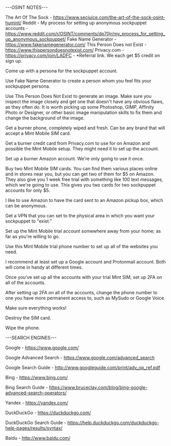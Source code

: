 ---OSINT NOTES---

  
The Art Of The Sock - https://www.secjuice.com/the-art-of-the-sock-osint-humint/
Reddit - My process for setting up anonymous sockpuppet accounts - https://www.reddit.com/r/OSINT/comments/dp70jr/my_process_for_setting_up_anonymous_sockpuppet/
Fake Name Generator - https://www.fakenamegenerator.com/
This Person Does not Exist - https://www.thispersondoesnotexist.com/
Privacy.com - https://privacy.com/join/LADFC - *Referral link. We each get $5 credit on sign up.

Come up with a persona for the sockpuppet account.

Use Fake Name Generator to create a person whom you feel fits your sockpuppet persona.

Use This Person Does Not Exist to generate an image. Make sure you inspect the image closely and get one that doesn't have any obvious flaws, as they often do. It is worth picking up some Photoshop, GIMP, Affinity Photo or Designer, or other basic image manipulation skills to fix them and change the background of the image.

Get a burner phone, completely wiped and fresh. Can be any brand that will accept a Mint Mobile SIM card.

Get a burner credit card from Privacy.com to use for on Amazon and possible the Mint Mobile setup. They might need it to set up the account.

Set up a burner Amazon account. We're only going to use it once.

Buy two Mint Mobile SIM cards. You can find them various places online and in stores near you, but you can get two of them for $5 on Amazon. They also give you 1 week free trial with something like 100 text messages, which we're going to use. This gives you two cards for two sockpuppet accounts for only $5.

I like to use Amazon to have the card sent to an Amazon pickup box, which can be anonymous.

Get a VPN that you can set to the physical area in which you want your sockpuppet to "exist."

Set up the Mint Mobile trial account somewhere away from your home; as far as you're willing to go.

Use this Mint Mobile trial phone number to set up all of the websites you need.

I recommend at least set up a Google account and Protonmail account. Both will come in handy at different times.

Once you've set up all the accounts with your trial Mint SIM, set up 2FA on all of the accounts.

After setting up 2FA on all of the accounts, change the phone number to one you have more permanent access to, such as MySudo or Google Voice.

Make sure everything works!

Destroy the SIM card.

Wipe the phone.

---SEARCH ENGINES---
    
Google - https://www.google.com/

Google Advanced Search - https://www.google.com/advanced_search

Google Search Guide - http://www.googleguide.com/print/adv_op_ref.pdf

Bing - https://www.bing.com/

Bing Search Guide - https://www.bruceclay.com/blog/bing-google-advanced-search-operators/

Yandex - https://yandex.com/

DuckDuckGo - https://duckduckgo.com/

DuckDuckGo Search Guide - https://help.duckduckgo.com/duckduckgo-help-pages/results/syntax/

Baidu - http://www.baidu.com/
